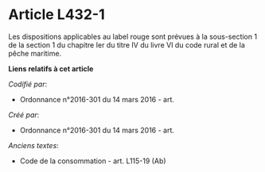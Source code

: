 # Article L432-1

Les dispositions applicables au label rouge sont prévues à la sous-section 1 de la section 1 du chapitre Ier du titre IV du
livre VI du code rural et de la pêche maritime.

**Liens relatifs à cet article**

_Codifié par_:

  - Ordonnance n°2016-301 du 14 mars 2016 - art.

_Créé par_:

  - Ordonnance n°2016-301 du 14 mars 2016 - art.

_Anciens textes_:

  - Code de la consommation - art. L115-19 (Ab)
